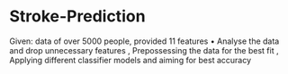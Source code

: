 # Stroke-Prediction
Given: data of over 5000 people, provided 11 features • Analyse the data and drop unnecessary features , Prepossessing the data for the best fit , Applying different classifier models and aiming for best accuracy
